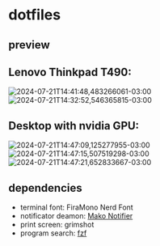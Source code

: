 # dotfiles
## preview

## Lenovo Thinkpad T490:
![2024-07-21T14:41:48,483266061-03:00](https://github.com/user-attachments/assets/7b144b50-c581-40a0-89ff-83d5a92dc0c7)
![2024-07-21T14:32:52,546365815-03:00](https://github.com/user-attachments/assets/7fa956b7-9507-4d83-9ad1-c5f4df7bedcd)

## Desktop with nvidia GPU:

![2024-07-21T14:47:09,125277955-03:00](https://github.com/user-attachments/assets/ca8e7263-d2d5-4d2d-ac22-abfbdcdc6581)
![2024-07-21T14:47:15,507519298-03:00](https://github.com/user-attachments/assets/d1e992d9-410e-4b50-9b93-a616c27303d0)
![2024-07-21T14:47:21,652833667-03:00](https://github.com/user-attachments/assets/a4c3ad4b-ae3e-419c-a23e-e7d76719cdeb)


## dependencies

- terminal font: FiraMono Nerd Font
- notificator deamon: [Mako Notifier](https://github.com/emersion/mako)
- print screen: grimshot
- program search: [fzf](https://github.com/junegunn/fzf)
